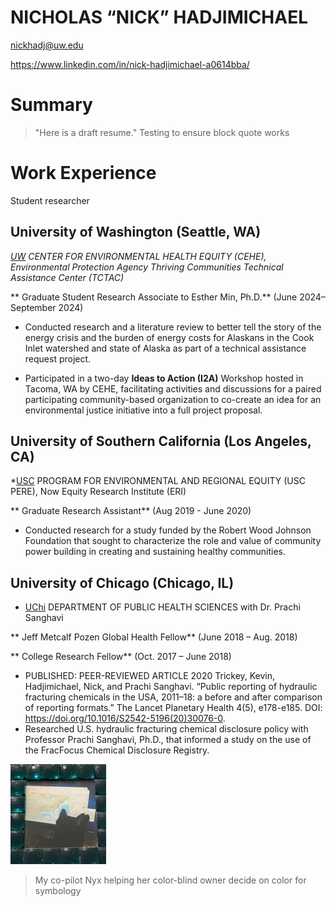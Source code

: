 # NICHOLAS “NICK” HADJIMICHAEL

nickhadj@uw.edu

https://www.linkedin.com/in/nick-hadjimichael-a0614bba/

# Summary
> "Here is a draft resume." Testing to ensure block quote works

# Work Experience
Student researcher

## University of Washington (Seattle, WA)

*[UW][] CENTER FOR ENVIRONMENTAL HEALTH EQUITY (CEHE), Environmental Protection Agency Thriving Communities Technical Assistance Center (TCTAC)*

** Graduate Student Research Associate to Esther Min, Ph.D.** (June 2024–September 2024)

- Conducted research and a literature review to better tell the story of the energy crisis and the burden of energy costs for Alaskans in the Cook Inlet watershed and state of Alaska as part of a technical assistance request project.

- Participated in a two-day **Ideas to Action (I2A)** Workshop hosted in Tacoma, WA by CEHE, facilitating activities and discussions for a paired participating community-based organization to co-create an idea for an environmental justice initiative into a full project proposal.

## University of Southern California (Los Angeles, CA)
*[USC][] PROGRAM FOR ENVIRONMENTAL AND REGIONAL EQUITY (USC PERE), Now Equity Research Institute (ERI)

** Graduate Research Assistant** (Aug 2019 - June 2020)

- Conducted research for a study funded by the Robert Wood Johnson Foundation that sought to characterize the role and value of community power building in creating and sustaining healthy communities.

## University of Chicago (Chicago, IL)
* [UChi][] DEPARTMENT OF PUBLIC HEALTH SCIENCES with Dr. Prachi Sanghavi

** Jeff Metcalf Pozen Global Health Fellow** (June 2018 – Aug. 2018)

** College Research Fellow** (Oct. 2017 – June 2018)

- PUBLISHED: PEER-REVIEWED ARTICLE
2020 	Trickey, Kevin, Hadjimichael, Nick, and Prachi Sanghavi. “Public reporting of hydraulic fracturing chemicals in the USA, 2011–18: a before and after comparison of reporting formats.”  The Lancet Planetary Health 4(5), e178-e185. DOI: https://doi.org/10.1016/S2542-5196(20)30076-0.
- Researched U.S. hydraulic fracturing chemical disclosure policy with Professor Prachi Sanghavi, Ph.D., that informed a study on the use of the FracFocus Chemical Disclosure Registry.


[UW]: https://www.washington.edu/
[USC]: https://www.usc.edu/
[UChi]: https://www.uchicago.edu/en

![Co-pilot Nyx](image.png)
> My co-pilot Nyx helping her color-blind owner decide on color for symbology

